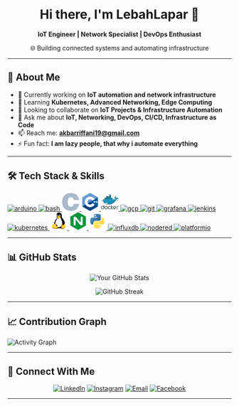 <div align="center"> <h1>  Hi there, I'm LebahLapar 👋 </h1> </div>

<div align="center">
  
  **IoT Engineer | Network Specialist | DevOps Enthusiast**
  
  🌐 Building connected systems and automating infrastructure
  
</div>

---

## 🚀 About Me

- 🔭 Currently working on **IoT automation and network infrastructure**
- 🌱 Learning **Kubernetes, Advanced Networking, Edge Computing**
- 👯 Looking to collaborate on **IoT Projects & Infrastructure Automation**
- 💬 Ask me about **IoT, Networking, DevOps, CI/CD, Infrastructure as Code**
- 📫 Reach me: **akbarriffani19@gmail.com**
- ⚡ Fun fact: **I am lazy people, that why i automate everything**

---

## 🛠️ Tech Stack & Skills

<p align="left">
</p>
<p align="left"> <a href="https://www.arduino.cc/" target="_blank" rel="noreferrer"> <img src="https://cdn.worldvectorlogo.com/logos/arduino-1.svg" alt="arduino" width="40" height="40"/> </a> <a href="https://www.gnu.org/software/bash/" target="_blank" rel="noreferrer"> <img src="https://www.vectorlogo.zone/logos/gnu_bash/gnu_bash-icon.svg" alt="bash" width="40" height="40"/> </a> <a href="https://www.cprogramming.com/" target="_blank" rel="noreferrer"> <img src="https://raw.githubusercontent.com/devicons/devicon/master/icons/c/c-original.svg" alt="c" width="40" height="40"/> </a> <a href="https://www.w3schools.com/cpp/" target="_blank" rel="noreferrer"> <img src="https://raw.githubusercontent.com/devicons/devicon/master/icons/cplusplus/cplusplus-original.svg" alt="cplusplus" width="40" height="40"/> </a> <a href="https://www.docker.com/" target="_blank" rel="noreferrer"> <img src="https://raw.githubusercontent.com/devicons/devicon/master/icons/docker/docker-original-wordmark.svg" alt="docker" width="40" height="40"/> </a> <a href="https://cloud.google.com" target="_blank" rel="noreferrer"> <img src="https://www.vectorlogo.zone/logos/google_cloud/google_cloud-icon.svg" alt="gcp" width="40" height="40"/> </a> <a href="https://git-scm.com/" target="_blank" rel="noreferrer"> <img src="https://www.vectorlogo.zone/logos/git-scm/git-scm-icon.svg" alt="git" width="40" height="40"/> </a> <a href="https://grafana.com" target="_blank" rel="noreferrer"> <img src="https://www.vectorlogo.zone/logos/grafana/grafana-icon.svg" alt="grafana" width="40" height="40"/> </a> <a href="https://www.jenkins.io" target="_blank" rel="noreferrer"> <img src="https://www.vectorlogo.zone/logos/jenkins/jenkins-icon.svg" alt="jenkins" width="40" height="40"/> </a> <a href="https://kubernetes.io" target="_blank" rel="noreferrer"> <img src="https://www.vectorlogo.zone/logos/kubernetes/kubernetes-icon.svg" alt="kubernetes" width="40" height="40"/> </a> <a href="https://www.linux.org/" target="_blank" rel="noreferrer"> <img src="https://raw.githubusercontent.com/devicons/devicon/master/icons/linux/linux-original.svg" alt="linux" width="40" height="40"/> </a> <a href="https://www.nginx.com" target="_blank" rel="noreferrer"> <img src="https://raw.githubusercontent.com/devicons/devicon/master/icons/nginx/nginx-original.svg" alt="nginx" width="40" height="40"/> </a> <a href="https://www.python.org" target="_blank" rel="noreferrer"> <img src="https://raw.githubusercontent.com/devicons/devicon/master/icons/python/python-original.svg" alt="python" width="40" height="40"/> </a> <a href="https://www.influxdata.com/" target="_blank" rel="noreferrer"> <img src="https://www.vectorlogo.zone/logos/influxdata/influxdata-icon.svg" alt="influxdb" width="40" height="40"/> </a> <a href="https://nodered.org/" target="_blank" rel="noreferrer"> <img src="https://nodered.org/about/resources/media/node-red-icon-2.svg" alt="nodered" width="40" height="40"/> </a> <a href="https://commons.wikimedia.org/wiki/File:PlatformIO_logo.svg" target="_blank" rel="noreferrer"> <img src="https://upload.wikimedia.org/wikipedia/commons/thumb/c/cd/PlatformIO_logo.svg/960px-PlatformIO_logo.svg.png?20220205132823" alt="platformio" width="40" height="40"/> </a> </p>

---

## 📊 GitHub Stats

<div align="center">
  
  ![Your GitHub Stats](https://github-readme-stats.vercel.app/api?username=yourusername&show_icons=true&theme=tokyonight&hide_border=true&count_private=true)
  
  ![GitHub Streak](https://github-readme-streak-stats.herokuapp.com/?user=yourusername&theme=tokyonight&hide_border=true)

</div>


---

## 📈 Contribution Graph

![Activity Graph](https://github-readme-activity-graph.vercel.app/graph?username=yourusername&theme=tokyo-night&hide_border=true&area=true)

---

## 🤝 Connect With Me

<div align="center">
  
  [![LinkedIn](https://img.shields.io/badge/-LinkedIn-0A66C2?style=for-the-badge&logo=linkedin&logoColor=white)](https://linkedin.com/in/akbar-riffani-89a5a8352)
  [![Instagram](https://img.shields.io/badge/-Instagram-E4405F?style=for-the-badge&logo=instagram&logoColor=white)](https://instagram.com/akbarrni19)
  [![Email](https://img.shields.io/badge/-Email-D14836?style=for-the-badge&logo=gmail&logoColor=white)](mailto:akbarriffani19@gmail.com)
  [![Facebook](https://img.shields.io/badge/-Facebook-1877F2?style=for-the-badge&logo=facebook&logoColor=white)](https://facebook.com/profile.php?id=100072705589597)
  
</div>

---

